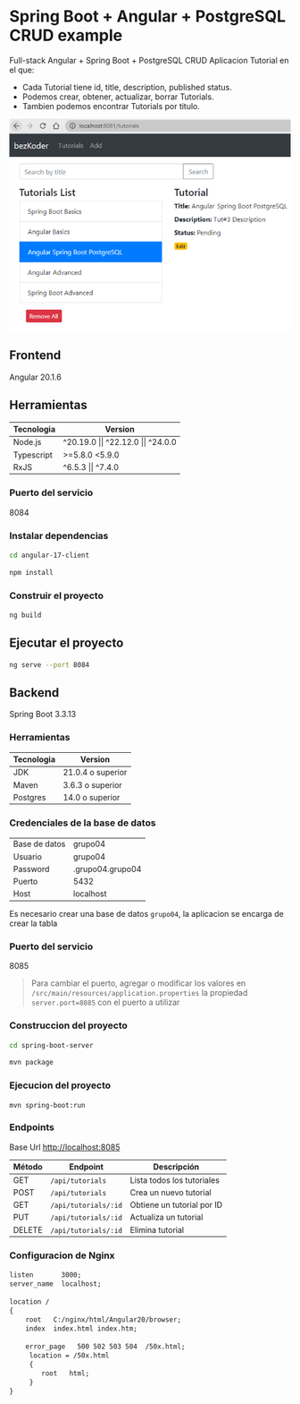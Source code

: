 # Spring Boot + Angular + PostgreSQL CRUD example

Full-stack Angular + Spring Boot + PostgreSQL CRUD Aplicacion Tutorial en el que:
- Cada Tutorial tiene id, title, description, published status.
- Podemos crear, obtener, actualizar, borrar Tutorials.
- Tambien podemos encontrar Tutorials por titulo.

![spring-boot-angular-17-postgresql-example-crud.png](spring-boot-angular-17-postgresql-example-crud.png)

## Frontend
Angular 20.1.6

## Herramientas

| Tecnologia | Version |
| ---- | --- |
| Node.js | ^20.19.0 \|\| ^22.12.0 \|\| ^24.0.0 |
| Typescript | >=5.8.0 <5.9.0 |
| RxJS | ^6.5.3 \|\| ^7.4.0 |

### Puerto del servicio
8084

### Instalar dependencias
```bash
cd angular-17-client
```

```bash
npm install
```

### Construir el proyecto
```bash
ng build
```

## Ejecutar el proyecto
```bash
ng serve --port 8084
```

## Backend
Spring Boot 3.3.13

### Herramientas
| Tecnologia | Version |
| ---- | --- |
| JDK | 21.0.4 o superior |
| Maven | 3.6.3 o superior |
| Postgres | 14.0 o superior|

### Credenciales de la base de datos
| | |
| -- | -- |
| Base de datos | grupo04 |
| Usuario | grupo04 |
| Password | .grupo04.grupo04 |
| Puerto | 5432 |
| Host | localhost |

Es necesario crear una base de datos `grupo04`, la aplicacion se encarga de crear la tabla

### Puerto del servicio
8085

> Para cambiar el puerto, agregar o modificar los valores en `/src/main/resources/application.properties` la propiedad `server.port=8085` con el puerto a utilizar

### Construccion del proyecto
```bash
cd spring-boot-server
```

```bash
mvn package
```

### Ejecucion del proyecto
```
mvn spring-boot:run
```

### Endpoints

Base Url [http://localhost:8085](http://localhost:8085)

| Método | Endpoint        | Descripción                 |
|--------|-----------------|-----------------------------|
| GET    | `/api/tutorials`    | Lista todos los tutoriales    |
| POST   | `/api/tutorials`    | Crea un nuevo tutorial       |
| GET    | `/api/tutorials/:id`| Obtiene un tutorial por ID   |
| PUT    | `/api/tutorials/:id`| Actualiza un tutorial        |
| DELETE | `/api/tutorials/:id`| Elimina tutorial          |

### Configuracion de Nginx
```
listen       3000;
server_name  localhost;

location / 
{
    root   C:/nginx/html/Angular20/browser;
    index  index.html index.htm;
		
    error_page   500 502 503 504  /50x.html;
     location = /50x.html 
     {
        root   html;
     }
}
```